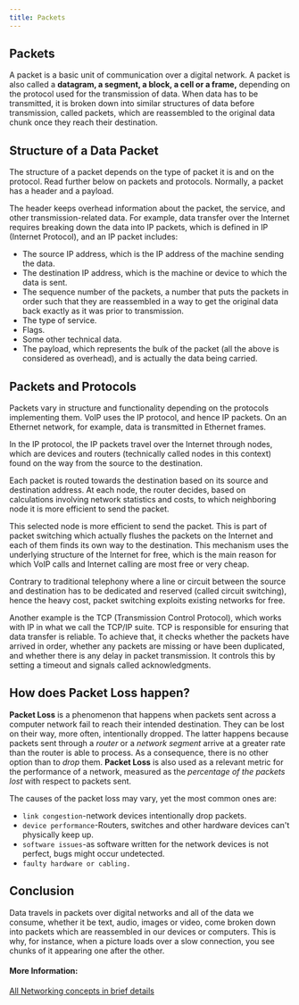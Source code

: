 ```yaml
---
title: Packets
---
```

## Packets

A packet is a basic unit of communication over a digital network. A packet is also called a **datagram, a segment, a block, a cell or a frame,** depending on the protocol used for the transmission of data. When data has to be transmitted, it is broken down into similar structures of data before transmission, called packets, which are reassembled to the original data chunk once they reach their destination.
  
## Structure of a Data Packet
  The structure of a packet depends on the type of packet it is and on the protocol. Read further below on packets and protocols. Normally, a packet has a header and a payload.

  The header keeps overhead information about the packet, the service, and other transmission-related data. For example, data transfer over the Internet requires breaking down the data into IP packets, which is defined in IP (Internet Protocol), and an IP packet includes:
  
  * The source IP address, which is the IP address of the machine sending the data.
  * The destination IP address, which is the machine or device to which the data is sent.
  * The sequence number of the packets, a number that puts the packets in order such that they are reassembled in a way to get the original data back exactly as it was prior to transmission.
  * The type of service.
  * Flags.
  * Some other technical data.
  * The payload, which represents the bulk of the packet (all the above is considered as overhead), and is actually the data being carried.
  
## Packets and Protocols
  Packets vary in structure and functionality depending on the protocols implementing them. VoIP uses the IP protocol, and hence IP packets. On an Ethernet network, for example, data is transmitted in Ethernet frames.
  
  In the IP protocol, the IP packets travel over the Internet through nodes, which are devices and routers (technically called nodes in this context) found on the way from the source to the destination.
  
  Each packet is routed towards the destination based on its source and destination address. At each node, the router decides, based on calculations involving network statistics and costs, to which neighboring node it is more efficient to send the packet.
  
  This selected node is more efficient to send the packet. This is part of packet switching which actually flushes the packets on the Internet and each of them finds its own way to the destination. This mechanism uses the underlying structure of the Internet for free, which is the main reason for which VoIP calls and Internet calling are most free or very cheap.
  
  Contrary to traditional telephony where a line or circuit between the source and destination has to be dedicated and reserved (called circuit switching), hence the heavy cost, packet switching exploits existing networks for free.
  
  Another example is the TCP (Transmission Control Protocol), which works with IP in what we call the TCP/IP suite. TCP is responsible for ensuring that data transfer is reliable. To achieve that, it checks whether the packets have arrived in order, whether any packets are missing or have been duplicated, and whether there is any delay in packet transmission. It controls this by setting a timeout and signals called acknowledgments.
  
## How does Packet Loss happen?
  **Packet Loss** is a phenomenon that happens when packets sent across a computer network fail to reach their intended destination. They can be lost on their way, more often, intentionally dropped. The latter happens because packets sent through a *router* or a *network segment* arrive at a greater rate than the router is able to process. As a consequence, there is no other option than to *drop* them.
  **Packet Loss** is also used as a relevant metric for the performance of a network, measured as the *percentage of the packets lost* with respect to packets sent.
  
  The causes of the packet loss may vary, yet the most common ones are:
  - ```link congestion```-network devices intentionally drop packets.
  - ```device performance```-Routers, switches and other hardware devices can't physically keep up.
  - ```software issues```-as software written for the network devices is not perfect, bugs might occur undetected. 
  - ```faulty hardware or cabling.```  
  
 ## Conclusion
  Data travels in packets over digital networks and all of the data we consume, whether it be text, audio, images or video, come broken down into packets which are reassembled in our devices or computers. This is why, for instance, when a picture loads over a slow connection, you see chunks of it appearing one after the other. 
  
#### More Information:
<!-- Please add any articles you think might be helpful to read before writing the article -->
[All Networking concepts in brief details](https://www.lifewire.com/what-is-a-data-packet-3426310 "Lifewire's Article about Data Packets")

